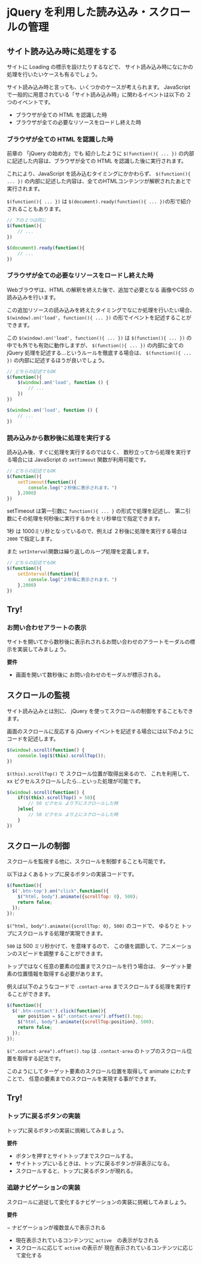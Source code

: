 # jQuery を利用した読み込み・スクロールの管理

## サイト読み込み時に処理をする

サイトに Loading の標示を設けたりするなどで、
サイト読み込み時になにかの処理を行いたいケースも有るでしょう。

サイト読み込み時と言っても、いくつかのケースが考えられます。
JavaScript で一般的に用意されている「サイト読み込み時」に関わるイベントは以下の ２つのイベントです。

- ブラウザが全ての HTML を認識した時
- ブラウザが全ての必要なリソースをロードし終えた時

### ブラウザが全ての HTML を認識した時

前章の 「jQuery の始め方」でも 紹介したように 
`$(function(){ ... })` の内部に記述した内容は、ブラウザが全ての HTML を認識した後に実行されます。

これにより、JavaScript を読み込むタイミングにかかわらず、
`$(function(){ ... })` の内部に記述した内容は、全てのHTMLコンテンツが解釈されたあとで実行されます。

`$(function(){ ... })` は `$(document).ready(function(){ ... })`の形で紹介されることもあります。


```js
// 下の２つは同じ
$(function(){ 
    // ...
})

$(document).ready(function(){
    // ...
})
```

### ブラウザが全ての必要なリソースをロードし終えた時

Webブラウザは、HTML の解釈を終えた後で、追加で必要となる 
画像やCSS の読み込みを行います。

この追加リソースの読み込みを終えたタイミングでなにか処理を行いたい場合、
`$(window).on('load', function(){ ... })` の形でイベントを記述することができます。

この `$(window).on('load', function(){ ... })` は 
`$(function(){ ... })` の中でも外でも有効に動作しますが、
`$(function(){ ... })` の内部に全ての jQuery 処理を記述する…というルールを徹底する場合は、
`$(function(){ ... })` の内部に記述するほうが良いでしょう。

```js
// どちらの記述でもOK
$(function(){ 
    $(window).on('load', function () {
        // ...
    })
})

$(window).on('load', function () {
    // ...
})
```

### 読み込みから数秒後に処理を実行する

読み込み後、すぐに処理を実行するのではなく、
数秒立ってから処理を実行する場合には JavaScript の `setTimeout` 関数が利用可能です。


```js
// どちらの記述でもOK
$(function(){ 
    setTimeout(function(){
        console.log("２秒後に表示されます。")
    },2000)
})
```

setTimeout は第一引数に `function(){ ... }` の形式で処理を記述し、
第二引数にその処理を何秒後に実行するかをミリ秒単位で指定できます。

1秒 は 1000ミリ秒となっているので、例えば ２秒後に処理を実行する場合は `2000` で指定します。 

また `setInterval`関数は繰り返しのループ処理を定義します。

```js
// どちらの記述でもOK
$(function(){ 
    setInterval(function(){
        console.log("２秒毎に表示されます。")
    },2000)
})
```

## Try!

### お問い合わせアラートの表示

サイトを開いてから数秒後に表示れされるお問い合わせのアラートモーダルの標示を実装してみましょう。

**要件**

- 画面を開いて数秒後に お問い合わせのモーダルが標示される。

## スクロールの監視

サイト読み込みとは別に、 jQuery を使ってスクロールの制御をすることもできます。

画面のスクロールに反応する jQuery イベントを記述する場合には以下のようにコードを記述します。

```js
$(window).scroll(function() {
    console.log($(this).scrollTop()); 
})
```

`$(this).scrollTop()` で スクロール位置が取得出来るので、
これを利用して、xx ピクセルスクロールしたら…といった処理が可能です。

```js
$(window).scroll(function() {
    if($(this).scrollTop() > 50){
        // 50 ピクセル より下にスクロールした時
    }else{
        // 50 ピクセル より上にスクロールした時        
    }
})
```

## スクロールの制御

スクロールを監視する他に、スクロールを制御することも可能です。

以下はよくあるトップに戻るボタンの実装コードです。

```js
$(function(){
  $('.btn-top').on("click",function(){
    $("html, body").animate({scrollTop: 0}, 500);
    return false;
  });
});
```

`$("html, body").animate({scrollTop: 0}, 500)` のコードで、
ゆるりと トップにスクロールする処理が実現できます。

`500` は 500 ミリ秒かけて、を意味するので、
この値を調節して、アニメーションのスピードを調整することができます。


トップではなく任意の要素の位置までスクロールを行う場合は、
ターゲット要素の位置情報を取得する必要があります。

例えば以下のようなコードで `.contact-area` までスクロールする処理を実行することができます。

```js
$(function(){
  $('.btn-contact').click(function(){
    var position = $(".contact-area").offset().top;
    $("html, body").animate({scrollTop:position}, 500);
    return false;
  });
});
```

`$(".contact-area").offset().top` は `.contact-area`
のトップのスクロール位置を取得する記法です。

このようにしてターゲット要素のスクロール位置を取得して animate にわたすことで、
任意の要素までのスクロールを実現する事ができます。

## Try!

### トップに戻るボタンの実装

トップに戻るボタンの実装に挑戦してみましょう。

**要件**

- ボタンを押すとサイトトップまでスクロールする。
- サイトトップにいるときは、トップに戻るボタンが非表示になる。
- スクロールすると、トップに戻るボタンが現れる。

### 追跡ナビゲーションの実装

スクロールに追従して変化するナビゲーションの実装に挑戦してみましょう。

**要件**

− ナビゲーションが複数並んで表示される
- 現在表示されているコンテンツに `active`　の表示がなされる
- スクロールに応じて `active` の表示が 現在表示されているコンテンツに応じて変化する
